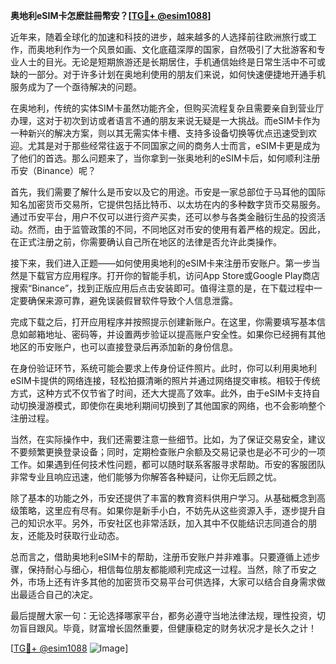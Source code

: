 **奥地利eSIM卡怎麽註冊幣安？[[TG💪+ @esim1088](https://t.me/s/esim1088)]**

近年来，随着全球化的加速和科技的进步，越来越多的人选择前往欧洲旅行或工作，而奥地利作为一个风景如画、文化底蕴深厚的国家，自然吸引了大批游客和专业人士的目光。无论是短期旅游还是长期居住，手机通信始终是日常生活中不可或缺的一部分。对于许多计划在奥地利使用的朋友们来说，如何快速便捷地开通手机服务成为了一个亟待解决的问题。

在奥地利，传统的实体SIM卡虽然功能齐全，但购买流程复杂且需要亲自到营业厅办理，这对于初次到访或者语言不通的朋友来说无疑是一大挑战。而eSIM卡作为一种新兴的解决方案，则以其无需实体卡槽、支持多设备切换等优点迅速受到欢迎。尤其是对于那些经常往返于不同国家之间的商务人士而言，eSIM卡更是成为了他们的首选。那么问题来了，当你拿到一张奥地利的eSIM卡后，如何顺利注册币安（Binance）呢？

首先，我们需要了解什么是币安以及它的用途。币安是一家总部位于马耳他的国际知名加密货币交易所，它提供包括比特币、以太坊在内的多种数字货币交易服务。通过币安平台，用户不仅可以进行资产买卖，还可以参与各类金融衍生品的投资活动。然而，由于监管政策的不同，不同地区对币安的使用有着严格的规定。因此，在正式注册之前，你需要确认自己所在地区的法律是否允许此类操作。

接下来，我们进入正题——如何使用奥地利的eSIM卡来注册币安账户。第一步当然是下载官方应用程序。打开你的智能手机，访问App Store或Google Play商店搜索“Binance”，找到正版应用后点击安装即可。值得注意的是，在下载过程中一定要确保来源可靠，避免误装假冒软件导致个人信息泄露。

完成下载之后，打开应用程序并按照提示创建新账户。在这里，你需要填写基本信息如邮箱地址、密码等，并设置两步验证以提高账户安全性。如果你已经拥有其他地区的币安账户，也可以直接登录后再添加新的身份信息。

在身份验证环节，系统可能会要求上传身份证件照片。此时，你可以利用奥地利eSIM卡提供的网络连接，轻松拍摄清晰的照片并通过网络提交审核。相较于传统方式，这种方式不仅节省了时间，还大大提高了效率。此外，由于eSIM卡支持自动切换漫游模式，即使你在奥地利期间切换到了其他国家的网络，也不会影响整个注册过程。

当然，在实际操作中，我们还需要注意一些细节。比如，为了保证交易安全，建议不要频繁更换登录设备；同时，定期检查账户余额及交易记录也是必不可少的一项工作。如果遇到任何技术性问题，都可以随时联系客服寻求帮助。币安的客服团队非常专业且响应迅速，他们能够为你解答各种疑问，让你无后顾之忧。

除了基本的功能之外，币安还提供了丰富的教育资料供用户学习。从基础概念到高级策略，这里应有尽有。如果你是新手小白，不妨先从这些资源入手，逐步提升自己的知识水平。另外，币安社区也非常活跃，加入其中不仅能结识志同道合的朋友，还能及时获取行业动态。

总而言之，借助奥地利eSIM卡的帮助，注册币安账户并非难事。只要遵循上述步骤，保持耐心与细心，相信每位朋友都能顺利完成这一过程。当然，除了币安之外，市场上还有许多其他的加密货币交易平台可供选择，大家可以结合自身需求做出最适合自己的决定。

最后提醒大家一句：无论选择哪家平台，都务必遵守当地法律法规，理性投资，切勿盲目跟风。毕竟，财富增长固然重要，但健康稳定的财务状况才是长久之计！

[[TG💪+ @esim1088](https://t.me/s/esim1088) ![Image](https://i.postimg.cc/4NQfJmqS/Snipaste-2025-05-13-00-14-12.png)]